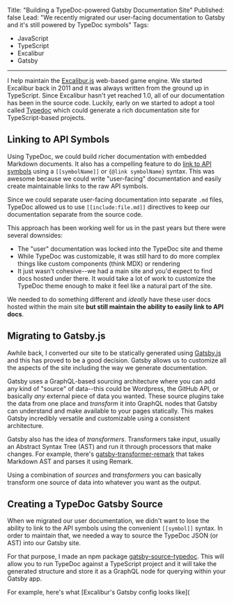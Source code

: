 Title: "Building a TypeDoc-powered Gatsby Documentation Site"
Published: false
Lead: "We recently migrated our user-facing documentation to Gatsby and it's still powered by TypeDoc symbols"
Tags:
- JavaScript
- TypeScript
- Excalibur
- Gatsby
---

I help maintain the [Excalibur.js](https://excaliburjs.com) web-based game engine. We started Excalibur back in 2011 and it was always written from the ground up in TypeScript. Since Excalibur hasn't yet reached 1.0, all of our documentation has been in the source code. Luckily, early on we started to adopt a tool called [Typedoc](https://typedoc.org) which could generate a rich documentation site for TypeScript-based projects.

## Linking to API Symbols

Using TypeDoc, we could build richer documentation with embedded Markdown documents. It also has a compelling feature to do [link to API symbols](http://typedoc.org/guides/doccomments/#symbol-references) using a `[[symbolName]]` or `{@link symbolName}` syntax. This was awesome because we could write "user-facing" documentation and easily create maintainable links to the raw API symbols.

Since we could separate user-facing documentation into separate `.md` files, TypeDoc allowed us to use `[[include:file.md]]` directives to keep our documentation separate from the source code.

This approach has been working well for us in the past years but there were several downsides:

- The "user" documentation was locked into the TypeDoc site and theme
- While TypeDoc was customizable, it was still hard to do more complex things like custom components (think MDX) or rendering
- It just wasn't cohesive--we had a main site and you'd expect to find docs hosted under there. It would take a lot of work to customize the TypeDoc theme enough to make it feel like a natural part of the site.

We needed to do something different and _ideally_ have these user docs hosted within the main site **but still maintain the ability to easily link to API docs**.

## Migrating to Gatsby.js

 Awhile back, I converted our site to be statically generated using [Gatsby.js](https://gatsbyjs.org) and this has proved to be a good decision. Gatsby allows us to customize all the aspects of the site including the way we generate documentation.

Gatsby uses a GraphQL-based sourcing architecture where you can add any kind of "source" of data--this could be Wordpress, the GitHub API, or basically _any_ external piece of data you wanted. These source plugins take the data from one place and _transform_ it into GraphQL nodes that Gatsby can understand and make available to your pages statically. This makes Gatsby incredibly versatile and customizable using a consistent architecture.

Gatsby also has the idea of _transformers_. Transformers take input, usually an Abstract Syntax Tree (AST) and run it through processors that make changes. For example, there's [gatsby-transformer-remark]([https://www.gatsbyjs.org/packages/gatsby-transformer-remark/](https://www.gatsbyjs.org/packages/gatsby-transformer-remark/)) that takes Markdown AST and parses it using Remark.

Using a combination of _sources_ and _transformers_ you can basically transform one source of data into whatever you want as the output.

## Creating a TypeDoc Gatsby Source

When we migrated our user documentation, we didn't want to lose the ability to link to the API symbols using the convenient `[[symbol]]` syntax. In order to maintain that, we needed a way to source the TypeDoc JSON (or AST) into our Gatsby site.

For that purpose, I made an npm package [gatsby-source-typedoc](https://npmjs.com/package/gatsby-source-typedoc). This will allow you to run TypeDoc against a TypeScript project and it will take the generated structure and store it as a GraphQL node for querying within your Gatsby app.

For example, here's what [Excalibur's Gatsby config looks like](
<!--stackedit_data:
eyJoaXN0b3J5IjpbMTc1ODM4MjAyMCwtOTcyOTA4OTYyLC02Nz
kxNzkxMl19
-->